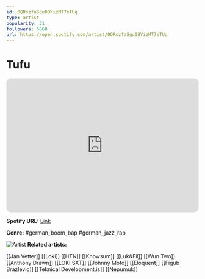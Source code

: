 ```yaml
---
id: 0QRszfaSqu0BYizMT7eTUq
type: artist
popularity: 31
followers: 6860
url: https://open.spotify.com/artist/0QRszfaSqu0BYizMT7eTUq
---
```

# Tufu

<iframe style="border-radius:12px" src="https://open.spotify.com/embed/artist/0QRszfaSqu0BYizMT7eTUq" width="100%" height="352" frameBorder="0" allowfullscreen="" allow="autoplay; clipboard-write; encrypted-media; fullscreen; picture-in-picture" loading="lazy"></iframe>

**Spotify URL:** [Link](https://open.spotify.com/artist/0QRszfaSqu0BYizMT7eTUq)

**Genre:**  #german_boom_bap #german_jazz_rap

![Artist](https://i.scdn.co/image/ab6761610000e5eb08dc0fc480065c27dd2296fe)
**Related artists:**

[[Jan Vetter]]
[[Loki]]
[[HTN]]
[[Knowsum]]
[[Luk&Fil]]
[[Wun Two]]
[[Anthony Drawn]]
[[LOKI SXT]]
[[Johnny Moto]]
[[Eloquent]]
[[Figub Brazlevic]]
[[Teknical Development.is]]
[[Nepumuk]]
